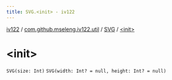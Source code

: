 ```yaml
---
title: SVG.<init> - iv122
---
```


[iv122](../../index.md) / [com.github.mseleng.iv122.util](../index.md) / [SVG](index.md) / [&lt;init&gt;](.)

# &lt;init&gt;

`SVG(size: Int)`
`SVG(width: Int? = null, height: Int? = null)`